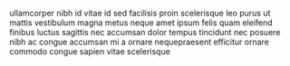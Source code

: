 ullamcorper nibh id vitae id sed facilisis proin scelerisque leo purus ut mattis
vestibulum magna metus neque amet ipsum felis quam eleifend finibus luctus
sagittis nec accumsan dolor tempus tincidunt nec posuere nibh ac congue
accumsan mi a ornare nequepraesent efficitur ornare commodo congue sapien vitae
scelerisque